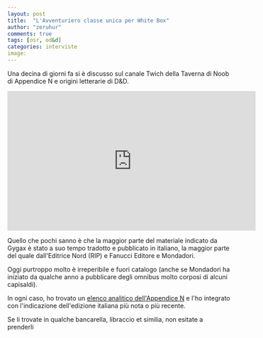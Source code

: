 ```yaml
---
layout: post
title:  "L'Avventuriero classe unica per White Box"
author: "zeruhur"
comments: true
tags: [osr, od&d]
categories: interviste
image:
---
```


Una decina di giorni fa si è discusso sul canale Twich della Taverna di Noob di Appendice N e origini letterarie di D&D.

<iframe width="560" height="315" src="https://www.youtube.com/embed/mfaC9XBYQgA" title="YouTube video player" frameborder="0" allow="accelerometer; autoplay; clipboard-write; encrypted-media; gyroscope; picture-in-picture" allowfullscreen></iframe>

Quello che pochi sanno è che la maggior parte del materiale indicato da Gygax è stato a suo tempo tradotto e pubblicato in italiano, la maggior parte del quale dall'Editrice Nord (RIP) e Fanucci Editore e Mondadori.

Oggi purtroppo molto è irreperibile e fuori catalogo (anche se Mondadori ha iniziato da qualche anno a pubblicare degli omnibus molto corposi di alcuni capisaldi).

In ogni caso, ho trovato un [elenco analitico dell'Appendice N](https://docs.google.com/spreadsheets/d/1kL2lwQzSPWTrCCTBqVvcPOe0286fKURTmHIFM1veIH8/edit?usp=sharing&fbclid=IwAR0t9RgsHt_zee6Rn4WbywRVQ5ZCVC62Ecvkugga2JdyfVLEu_WxGmg6fJs) e l'ho integrato con l'indicazione dell'edizione italiana più nota o più recente.

Se li trovate in qualche bancarella, libraccio et similia, non esitate a prenderli